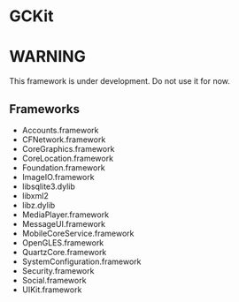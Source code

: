GCKit
=====

WARNING
=======
This framework is under development. Do not use it for now.

Frameworks
----------
- Accounts.framework
- CFNetwork.framework
- CoreGraphics.framework
- CoreLocation.framework
- Foundation.framework
- ImageIO.framework
- libsqlite3.dylib
- libxml2
- libz.dylib
- MediaPlayer.framework
- MessageUI.framework
- MobileCoreService.framework
- OpenGLES.framework
- QuartzCore.framework
- SystemConfiguration.framework
- Security.framework
- Social.framework
- UIKit.framework

